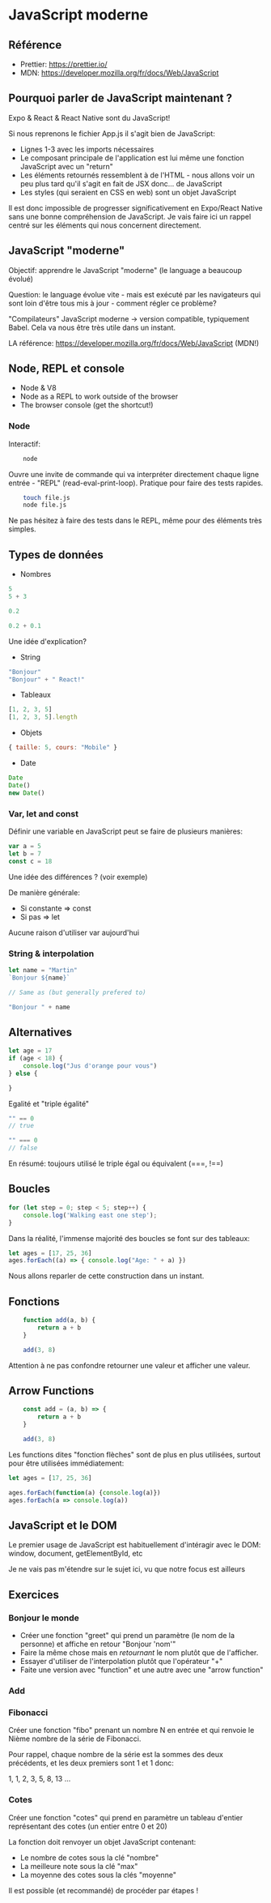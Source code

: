 # JavaScript moderne

## Référence

- Prettier: https://prettier.io/
- MDN: https://developer.mozilla.org/fr/docs/Web/JavaScript

## Pourquoi parler de JavaScript maintenant ? 

Expo & React & React Native sont du JavaScript!

Si nous reprenons le fichier App.js il s'agit bien de JavaScript:

- Lignes 1-3 avec les imports nécessaires
- Le composant principale de l'application est lui même une fonction JavaScript avec un "return"
- Les éléments retournés ressemblent à de l'HTML - nous allons voir un peu plus tard qu'il s'agit en fait de JSX donc... de JavaScript
- Les styles (qui seraient en CSS en web) sont un objet JavaScript

Il est donc impossible de progresser significativement en Expo/React Native sans une bonne compréhension de JavaScript. Je vais faire ici un rappel centré sur les éléments qui nous concernent directement.

## JavaScript "moderne"

Objectif: apprendre le JavaScript "moderne" (le language a beaucoup évolué)

Question: le language évolue vite - mais est exécuté par les navigateurs qui sont loin d'être tous mis à jour - comment régler ce problème?

"Compilateurs" JavaScript moderne -> version compatible, typiquement Babel. Cela va nous être très utile dans un instant.

LA référence: https://developer.mozilla.org/fr/docs/Web/JavaScript (MDN!)

## Node, REPL et console

- Node & V8
- Node as a REPL to work outside of the browser
- The browser console (get the shortcut!)

### Node

Interactif:

```bash
    node
```

Ouvre une invite de commande qui va interpréter directement chaque ligne entrée - "REPL" (read-eval-print-loop). Pratique pour faire des tests rapides.


```bash
    touch file.js
    node file.js
```

Ne pas hésitez à faire des tests dans le REPL, même pour des éléments très simples.

## Types de données

- Nombres

```JavaScript
5
5 + 3

0.2

0.2 + 0.1
```

Une idée d'explication?

- String

```JavaScript
"Bonjour"
"Bonjour" + " React!"
```

- Tableaux

```JavaScript
[1, 2, 3, 5]
[1, 2, 3, 5].length
```

- Objets

```JavaScript
{ taille: 5, cours: "Mobile" }
```

- Date

```JavaScript
Date
Date()
new Date()
```

### Var, let and const

Définir une variable en JavaScript peut se faire de plusieurs manières:

```JavaScript
var a = 5
let b = 7
const c = 18
```

Une idée des différences ? (voir exemple)

De manière générale: 

- Si constante => const
- Si pas => let

Aucune raison d'utiliser var aujourd'hui

### String & interpolation

```JavaScript
let name = "Martin"
`Bonjour ${name}`

// Same as (but generally prefered to)

"Bonjour " + name
```

## Alternatives

```JavaScript
let age = 17
if (age < 18) {
    console.log("Jus d'orange pour vous")
} else {

}
```

Egalité et "triple égalité"

```JavaScript
"" == 0
// true

"" === 0
// false
```

En résumé: toujours utilisé le triple égal ou équivalent (===, !==)

## Boucles

```JavaScript
for (let step = 0; step < 5; step++) {
    console.log('Walking east one step');
}
```

Dans la réalité, l'immense majorité des boucles se font sur des tableaux:

```JavaScript
let ages = [17, 25, 36]
ages.forEach((a) => { console.log("Age: " + a) })
```

Nous allons reparler de cette construction dans un instant.

## Fonctions

```JavaScript
    function add(a, b) {
        return a + b
    }

    add(3, 8)
```

Attention à ne pas confondre retourner une valeur et afficher une valeur.

## Arrow Functions

```JavaScript
    const add = (a, b) => {
        return a + b
    }

    add(3, 8)
```

Les functions dites "fonction flèches" sont de plus en plus utilisées, surtout pour être utilisées immédiatement:

```JavaScript
let ages = [17, 25, 36]

ages.forEach(function(a) {console.log(a)}) 
ages.forEach(a => console.log(a)) 
```

## JavaScript et le DOM

Le premier usage de JavaScript est habituellement d'intéragir avec le DOM: window, document, getElementById, etc

Je ne vais pas m'étendre sur le sujet ici, vu que notre focus est ailleurs

## Exercices

### Bonjour le monde

- Créer une fonction "greet" qui prend un paramètre (le nom de la personne) et affiche en retour "Bonjour 'nom'"
- Faire la même chose mais en _retournant_ le nom plutôt que de l'afficher.
- Essayer d'utiliser de l'interpolation plutôt que l'opérateur "+"
- Faite une version avec "function" et une autre avec une "arrow function"

### Add



### Fibonacci

Créer une fonction "fibo" prenant un nombre N en entrée et qui renvoie le Nième nombre de la série de Fibonacci. 

Pour rappel, chaque nombre de la série est la sommes des deux précédents, et les deux premiers sont 1 et 1 donc:

1, 1, 2, 3, 5, 8, 13 ...

### Cotes

Créer une fonction "cotes" qui prend en paramètre un tableau d'entier représentant des cotes (un entier entre 0 et 20)

La fonction doit renvoyer un objet JavaScript contenant:

- Le nombre de cotes sous la clé "nombre"
- La meilleure note sous la clé "max"
- La moyenne des cotes sous la clés "moyenne"

Il est possible (et recommandé) de procéder par étapes !

